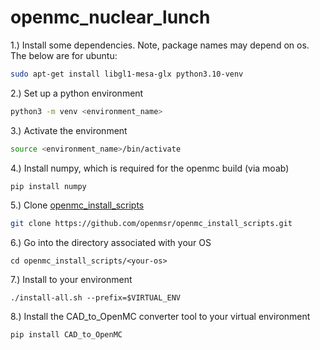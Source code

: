 # openmc_nuclear_lunch
1.) Install some dependencies. Note, package names may depend on os. The below are for ubuntu:
```bash
sudo apt-get install libgl1-mesa-glx python3.10-venv
```
2.) Set up a python environment 
```bash
python3 -m venv <environment_name> 
```
3.) Activate the environment
```bash
source <environment_name>/bin/activate 
```
4.) Install numpy, which is required for the openmc build (via moab)
```bash
pip install numpy
```
5.) Clone [openmc_install_scripts](https://github.com/openmsr/openmc_install_scripts)
```bash
git clone https://github.com/openmsr/openmc_install_scripts.git
```
6.) Go into the directory associated with your OS
```
cd openmc_install_scripts/<your-os>
```
7.) Install to your environment
```
./install-all.sh --prefix=$VIRTUAL_ENV
```
8.) Install the CAD_to_OpenMC converter tool to your virtual environment
```
pip install CAD_to_OpenMC
```
